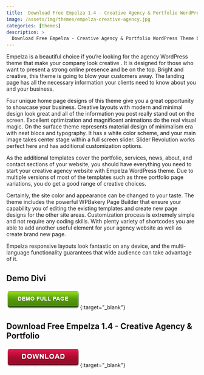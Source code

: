 ```yaml
---
title:  Download Free Empelza 1.4 - Creative Agency & Portfolio WordPress Theme
image: /assets/img/themes/empelza-creative-agency.jpg
categories: [themes]
description: >
  Download Free Empelza - Creative Agency & Portfolio WordPress Theme by Templines on ThemeForest. Empelza is a beautiful choice if you're looking for ...
---
```


Empelza is a beautiful choice if you’re looking for the agency WordPress theme that make your company look creative . It is designed for those who want to present a strong online presence and be on the top. Bright and creative, this theme is going to blow your customers away. The landing page has all the necessary information your clients need to know about you and your business.  

Four unique home page designs of this theme give you a great opportunity to showcase your business. Creative layouts with modern and minimal design look great and all of the information you post really stand out on the screen. Excellent optimization and magnificent animations do the real visual magic. On the surface theme represents material design of minimalism era with neat blocs and typography. It has a white color scheme, and your main image takes center stage within a full screen slider. Slider Revolution works perfect here and has additional customization options.  

As the additional templates cover the portfolio, services, news, about, and contact sections of your website, you should have everything you need to start your creative agency website with Empelza WordPress theme. Due to multiple versions of most of the templates such as three portfolio page variations, you do get a good range of creative choices.  

Certainly, the site color and appearance can be changed to your taste. The theme includes the powerful WPBakery Page Builder that ensure your capability you of editing the existing templates and create new page designs for the other site areas. Customization process is extremely simple and not require any coding skills. With plenty variety of shortcodes you are able to add another useful element for your agency website as well as create brand new page.  

Empelza responsive layouts look fantastic on any device, and the multi-language functionality guarantees that wide audience can take advantage of it.    


## Demo Divi
[![button](/assets/img/demo.png)](https://themeforest.net/item/empelza-agency-wordpress-theme/26052020){:target="_blank"}  

## Download Free Empelza 1.4 - Creative Agency & Portfolio  
[![button](/assets/img/download.png)](http://gestyy.com/e028e6){:target="_blank"}  